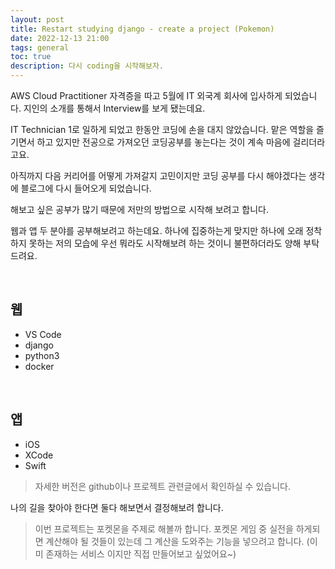 ```yaml
---
layout: post
title: Restart studying django - create a project (Pokemon)
date: 2022-12-13 21:00
tags: general
toc: true
description: 다시 coding을 시작해보자.
---
```


AWS Cloud Practitioner 자격증을 따고 5월에 IT 외국계 회사에 입사하게 되었습니다.
지인의 소개를 통해서 Interview를 보게 됐는데요.

IT Technician 1로 일하게 되었고 한동안 코딩에 손을 대지 않았습니다.
맡은 역할을 즐기면서 하고 있지만 전공으로 가져오던 코딩공부를 놓는다는 것이 계속 마음에 걸리더라고요.

아직까지 다음 커리어를 어떻게 가져갈지 고민이지만
코딩 공부를 다시 해야겠다는 생각에 블로그에 다시 들어오게 되었습니다.

해보고 싶은 공부가 많기 때문에 저만의 방법으로 시작해 보려고 합니다.

웹과 앱 두 분야를 공부해보려고 하는데요. 하나에 집중하는게 맞지만 하나에 오래 정착하지 못하는 저의 모습에 우선 뭐라도 시작해보려 하는 것이니 불편하더라도 양해 부탁드려요.

<br>

## 웹
- VS Code
- django
- python3
- docker

<br>

## 앱
- iOS
- XCode
- Swift

> 자세한 버전은 github이나 프로젝트 관련글에서 확인하실 수 있습니다.

나의 길을 찾아야 한다면 둘다 해보면서 결정해보려 합니다.

> 이번 프로젝트는 포켓몬을 주제로 해볼까 합니다.
> 포켓몬 게임 중 실전을 하게되면 계산해야 될 것들이 있는데 그 계산을 도와주는 기능을 넣으려고 합니다. (이미 존재하는 서비스 이지만 직접 만들어보고 싶었어요~)